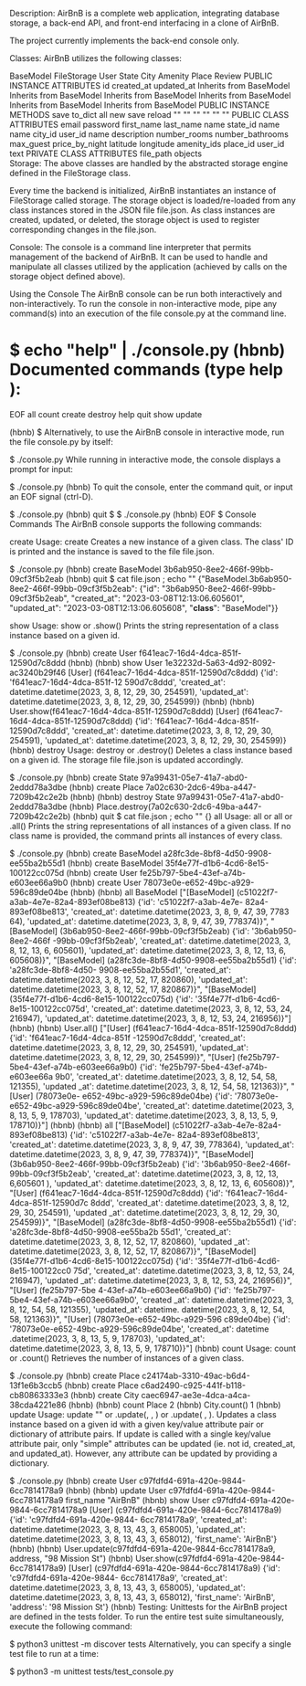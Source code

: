 Description:
AirBnB is a complete web application, integrating database storage, a back-end API, and front-end interfacing in a clone of AirBnB.

The project currently implements the back-end console only.

Classes:
AirBnB utilizes the following classes:

BaseModel	FileStorage	User	State	City	Amenity	Place	Review
PUBLIC INSTANCE ATTRIBUTES	id
created_at
updated_at		Inherits from BaseModel	Inherits from BaseModel	Inherits from BaseModel	Inherits from BaseModel	Inherits from BaseModel	Inherits from BaseModel
PUBLIC INSTANCE METHODS	save
to_dict	all
new
save
reload	""	""	""	""	""	""
PUBLIC CLASS ATTRIBUTES			email
password
first_name
last_name	name	state_id
name	name	city_id
user_id
name
description
number_rooms
number_bathrooms
max_guest
price_by_night
latitude
longitude
amenity_ids	place_id
user_id
text
PRIVATE CLASS ATTRIBUTES		file_path
objects						
Storage:
The above classes are handled by the abstracted storage engine defined in the FileStorage class.

Every time the backend is initialized, AirBnB instantiates an instance of FileStorage called storage. The storage object is loaded/re-loaded from any class instances stored in the JSON file file.json. As class instances are created, updated, or deleted, the storage object is used to register corresponding changes in the file.json.

Console:
The console is a command line interpreter that permits management of the backend of AirBnB. It can be used to handle and manipulate all classes utilized by the application (achieved by calls on the storage object defined above).

Using the Console
The AirBnB console can be run both interactively and non-interactively. To run the console in non-interactive mode, pipe any command(s) into an execution of the file console.py at the command line.

$ echo "help" | ./console.py
(hbnb)
Documented commands (type help <topic>):
========================================
EOF  all  count  create  destroy  help  quit  show  update

(hbnb)
$
Alternatively, to use the AirBnB console in interactive mode, run the file console.py by itself:

$ ./console.py
While running in interactive mode, the console displays a prompt for input:

$ ./console.py
(hbnb)
To quit the console, enter the command quit, or input an EOF signal (ctrl-D).

$ ./console.py
(hbnb) quit
$
$ ./console.py
(hbnb) EOF
$
Console Commands
The AirBnB console supports the following commands:

create
Usage: create <class>
Creates a new instance of a given class. The class' ID is printed and the instance is saved to the file file.json.

$ ./console.py
(hbnb) create BaseModel
3b6ab950-8ee2-466f-99bb-09cf3f5b2eab
(hbnb) quit
$ cat file.json ; echo ""
{"BaseModel.3b6ab950-8ee2-466f-99bb-09cf3f5b2eab": {"id":
"3b6ab950-8ee2-466f-99bb-09cf3f5b2eab", "created_at":
"2023-03-08T12:13:06.605601", "updated_at": "2023-03-08T12:13:06.605608",
"__class__": "BaseModel"}}

show
Usage: show <class> <id> or <class>.show(<id>)
Prints the string representation of a class instance based on a given id.

$ ./console.py
(hbnb) create User
f641eac7-16d4-4dca-851f-12590d7c8ddd
(hbnb)
(hbnb) show User 1e32232d-5a63-4d92-8092-ac3240b29f46
[User] (f641eac7-16d4-4dca-851f-12590d7c8ddd) {'id': 'f641eac7-16d4-4dca-851f-12
590d7c8ddd', 'created_at': datetime.datetime(2023, 3, 8, 12, 29, 30, 254591),
'updated_at': datetime.datetime(2023, 3, 8, 12, 29, 30, 254599)}
(hbnb)
(hbnb) User.show(f641eac7-16d4-4dca-851f-12590d7c8ddd)
[User] (f641eac7-16d4-4dca-851f-12590d7c8ddd) {'id': 'f641eac7-16d4-4dca-851f-
12590d7c8ddd', 'created_at': datetime.datetime(2023, 3, 8, 12, 29, 30, 254591),
'updated_at': datetime.datetime(2023, 3, 8, 12, 29, 30, 254599)}
(hbnb)
destroy
Usage: destroy <class> <id> or <class>.destroy(<id>)
Deletes a class instance based on a given id. The storage file file.json is updated accordingly.

$ ./console.py
(hbnb) create State
97a99431-05e7-41a7-abd0-2eddd78a3dbe
(hbnb) create Place
7a02c630-2dc6-49ba-a447-7209b42c2e2b
(hbnb)
(hbnb) destroy State 97a99431-05e7-41a7-abd0-2eddd78a3dbe
(hbnb) Place.destroy(7a02c630-2dc6-49ba-a447-7209b42c2e2b)
(hbnb) quit
$ cat file.json ; echo ""
{}
all
Usage: all or all <class> or <class>.all()
Prints the string representations of all instances of a given class. If no class name is provided, the command prints all instances of every class.

$ ./console.py
(hbnb) create BaseModel
a28fc3de-8bf8-4d50-9908-ee55ba2b55d1
(hbnb) create BaseModel
35f4e77f-d1b6-4cd6-8e15-100122cc075d
(hbnb) create User
fe25b797-5be4-43ef-a74b-e603ee66a9b0
(hbnb) create User
78073e0e-e652-49bc-a929-596c89de04be
(hbnb)
(hbnb) all BaseModel
["[BaseModel] (c51022f7-a3ab-4e7e-82a4-893ef08be813) {'id': 'c51022f7-a3ab-4e7e-
82a4-893ef08be813', 'created_at': datetime.datetime(2023, 3, 8, 9, 47, 39, 7783
64), 'updated_at': datetime.datetime(2023, 3, 8, 9, 47, 39, 778374)}",
"[BaseModel] (3b6ab950-8ee2-466f-99bb-09cf3f5b2eab) {'id': '3b6ab950-8ee2-466f
-99bb-09cf3f5b2eab', 'created_at': datetime.datetime(2023, 3, 8, 12, 13, 6,
605601), 'updated_at': datetime.datetime(2023, 3, 8, 12, 13, 6, 605608)}",
"[BaseModel] (a28fc3de-8bf8-4d50-9908-ee55ba2b55d1) {'id': 'a28fc3de-8bf8-4d50-
9908-ee55ba2b55d1', 'created_at': datetime.datetime(2023, 3, 8, 12, 52, 17,
820860), 'updated_at': datetime.datetime(2023, 3, 8, 12, 52, 17, 820867)}",
"[BaseModel] (35f4e77f-d1b6-4cd6-8e15-100122cc075d) {'id': '35f4e77f-d1b6-4cd6-
8e15-100122cc075d', 'created_at': datetime.datetime(2023, 3, 8, 12, 53, 24,
216947), 'updated_at': datetime.datetime(2023, 3, 8, 12, 53, 24, 216956)}"]
(hbnb)
(hbnb) User.all()
["[User] (f641eac7-16d4-4dca-851f-12590d7c8ddd) {'id': 'f641eac7-16d4-4dca-851f
-12590d7c8ddd', 'created_at': datetime.datetime(2023, 3, 8, 12, 29, 30, 254591),
 'updated_at': datetime.datetime(2023, 3, 8, 12, 29, 30, 254599)}", "[User]
(fe25b797-5be4-43ef-a74b-e603ee66a9b0) {'id': 'fe25b797-5be4-43ef-a74b-e603ee66a
9b0', 'created_at': datetime.datetime(2023, 3, 8, 12, 54, 58, 121355), 'updated
_at': datetime.datetime(2023, 3, 8, 12, 54, 58, 121363)}", "[User] (78073e0e-
e652-49bc-a929-596c89de04be) {'id': '78073e0e-e652-49bc-a929-596c89de04be',
'created_at': datetime.datetime(2023, 3, 8, 13, 5, 9, 178703), 'updated_at':
datetime.datetime(2023, 3, 8, 13, 5, 9, 178710)}"]
(hbnb)
(hbnb) all
["[BaseModel] (c51022f7-a3ab-4e7e-82a4-893ef08be813) {'id': 'c51022f7-a3ab-4e7e-
82a4-893ef08be813', 'created_at': datetime.datetime(2023, 3, 8, 9, 47, 39,
778364), 'updated_at': datetime.datetime(2023, 3, 8, 9, 47, 39, 778374)}",
"[BaseModel] (3b6ab950-8ee2-466f-99bb-09cf3f5b2eab) {'id': '3b6ab950-8ee2-466f-
99bb-09cf3f5b2eab', 'created_at': datetime.datetime(2023, 3, 8, 12, 13, 6,605601
), 'updated_at': datetime.datetime(2023, 3, 8, 12, 13, 6, 605608)}", "[User]
(f641eac7-16d4-4dca-851f-12590d7c8ddd) {'id': 'f641eac7-16d4-4dca-851f-12590d7c
8ddd', 'created_at': datetime.datetime(2023, 3, 8, 12, 29, 30, 254591), 'updated
_at': datetime.datetime(2023, 3, 8, 12, 29, 30, 254599)}", "[BaseModel]
(a28fc3de-8bf8-4d50-9908-ee55ba2b55d1) {'id': 'a28fc3de-8bf8-4d50-9908-ee55ba2b
55d1', 'created_at': datetime.datetime(2023, 3, 8, 12, 52, 17, 820860), 'updated
_at': datetime.datetime(2023, 3, 8, 12, 52, 17, 820867)}", "[BaseModel]
(35f4e77f-d1b6-4cd6-8e15-100122cc075d) {'id': '35f4e77f-d1b6-4cd6-8e15-100122cc0
75d', 'created_at': datetime.datetime(2023, 3, 8, 12, 53, 24, 216947), 'updated
_at': datetime.datetime(2023, 3, 8, 12, 53, 24, 216956)}", "[User] (fe25b797-5be
4-43ef-a74b-e603ee66a9b0) {'id': 'fe25b797-5be4-43ef-a74b-e603ee66a9b0', 'created
_at': datetime.datetime(2023, 3, 8, 12, 54, 58, 121355), 'updated_at': datetime.
datetime(2023, 3, 8, 12, 54, 58, 121363)}", "[User] (78073e0e-e652-49bc-a929-596
c89de04be) {'id': '78073e0e-e652-49bc-a929-596c89de04be', 'created_at': datetime
.datetime(2023, 3, 8, 13, 5, 9, 178703), 'updated_at': datetime.datetime(2023,
3, 8, 13, 5, 9, 178710)}"]
(hbnb)
count
Usage: count <class> or <class>.count()
Retrieves the number of instances of a given class.

$ ./console.py
(hbnb) create Place
c24174ab-3310-49ac-b6d4-13f1e6b3ccb5
(hbnb) create Place
c6ad2490-c925-441f-b118-cb80863333e3
(hbnb) create City
caec6947-ae3e-4dca-a4ca-38cda4221e86
(hbnb)
(hbnb) count Place
2
(hbnb) City.count()
1
(hbnb)
update
Usage: update <class> <id> <attribute name> "<attribute value>" or <class>.update(<id>, <attribute name>, <attribute value>) or <class>.update( <id>, <attribute dictionary>).
Updates a class instance based on a given id with a given key/value attribute pair or dictionary of attribute pairs. If update is called with a single key/value attribute pair, only "simple" attributes can be updated (ie. not id, created_at, and updated_at). However, any attribute can be updated by providing a dictionary.

$ ./console.py
(hbnb) create User
c97fdfd4-691a-420e-9844-6cc7814178a9
(hbnb)
(hbnb) update User c97fdfd4-691a-420e-9844-6cc7814178a9 first_name "AirBnB"
(hbnb) show User c97fdfd4-691a-420e-9844-6cc7814178a9
[User] (c97fdfd4-691a-420e-9844-6cc7814178a9) {'id': 'c97fdfd4-691a-420e-9844-
6cc7814178a9', 'created_at': datetime.datetime(2023, 3, 8, 13, 43, 3, 658005),
'updated_at': datetime.datetime(2023, 3, 8, 13, 43, 3, 658012), 'first_name':
'AirBnB'}
(hbnb)
(hbnb) User.update(c97fdfd4-691a-420e-9844-6cc7814178a9, address, "98 Mission St")
(hbnb) User.show(c97fdfd4-691a-420e-9844-6cc7814178a9)
[User] (c97fdfd4-691a-420e-9844-6cc7814178a9) {'id': 'c97fdfd4-691a-420e-9844-
6cc7814178a9', 'created_at': datetime.datetime(2023, 3, 8, 13, 43, 3, 658005),
'updated_at': datetime.datetime(2023, 3, 8, 13, 43, 3, 658012), 'first_name':
'AirBnB', 'address': '98 Mission St'}
(hbnb)
Testing:
Unittests for the AirBnB project are defined in the tests folder. To run the entire test suite simultaneously, execute the following command:

$ python3 unittest -m discover tests
Alternatively, you can specify a single test file to run at a time:

$ python3 -m unittest tests/test_console.py
